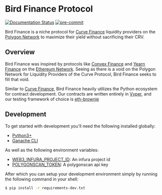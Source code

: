 # Bird Finance Protocol

[![Documentation Status](https://readthedocs.org/projects/bird-finance/badge/?version=latest)](https://bird-finance.readthedocs.io/?badge=latest)
[![pre-commit](https://img.shields.io/badge/pre--commit-enabled-brightgreen?logo=pre-commit&logoColor=white)](https://github.com/pre-commit/pre-commit)

Bird Finance is a niche protocol for [Curve Finance](https://polygon.curve.fi) liquidity providers on the [Polygon Network](https://polygon.technology) to maximize their yield without sacrificing their CRV.

## Overview

Bird Finance was inspired by protocols like [Convex Finance](https://convexfinance.com) and [Yearn Finance](https://yearn.finance) on the [Ethereum Network](https://ethereum.org).
Seeing as there is a void on the Polygon Network for Liquidity Providers of the Curve Protocol, Bird Finance seeks to fill that void.

Similar to [Curve Finance](https://github.com/curvefi), Bird Finance heavily utilizes the Python ecosystem for contract development. Our contracts are written entirely in [Vyper](https://vyperlang.readthedocs.io), and our testing framework of choice is [eth-brownie](https://github.com/eth-brownie/brownie)

## Development

To get started with development you'll need the following installed globally:

- [Python3+](https://www.python.org/)
- [Ganache CLI](https://github.com/trufflesuite/ganache-cli)

As well as the following environment variables:

- [WEB3_INFURA_PROJECT_ID](https://infura.io/): An infura project id
- [POLYGONSCAN_TOKEN](https://polygonscan.com/apis): A polygonscan api key

After which you can setup your development environment simply by running the following command in your shell:

```bash
$ pip install -r requirements-dev.txt
```

